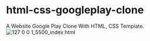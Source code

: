 # html-css-googleplay-clone
A Website Google Play Clone With HTML, CSS Template.
![127 0 0 1_5500_index html](https://user-images.githubusercontent.com/56778099/216015912-9053838c-68b6-43aa-b131-d862dcd45b1a.png)
